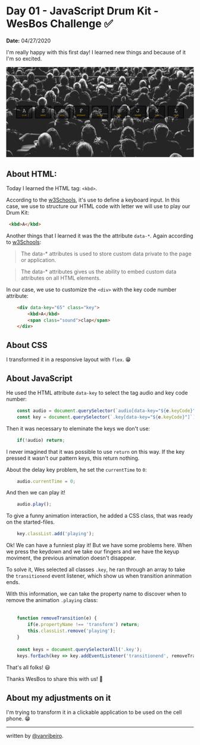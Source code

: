 # Day 01 - JavaScript Drum Kit - WesBos Challenge ✅

**Date:** 04/27/2020

I'm really happy with this first day! I learned new things and because of it I'm so excited.

![JavaScript Drum Kit](../../images/challenges/01-javascript-drum-kit.png)

## About HTML:

Today I learned the HTML tag: `<kbd>`.

According to the [w3Schools](https://www.w3schools.com/tags/tag_kbd.asp), it's use to define a keyboard input. In this case, we use to structure our HTML code with letter we will use to play our Drum Kit:

```html
 <kbd>A</kbd>
```

Another things that I learned it was the the attribute `data-*`. Again according to [w3Schools](https://www.w3schools.com/tags/att_global_data.asp):

> The data-* attributes is used to store custom data private to the page or application.

> The data-* attributes gives us the ability to embed custom data attributes on all HTML elements.

In our case, we use to customize the `<div>` with the key code number attribute:

```html
    <div data-key="65" class="key">
        <kbd>A</kbd>
        <span class="sound">clap</span>
    </div>
```

## About CSS

I transformed it in a responsive layout with `flex`. 😁

## About JavaScript

He used the HTML attribute `data-key` to select the tag audio and key code number:

```javascript
    const audio = document.querySelector(`audio[data-key="${e.keyCode}"]`);
    const key = document.querySelector(`.key[data-key="${e.keyCode}"]`);
```

Then it was necessary to eleminate the keys we don't use:

```javascript
    if(!audio) return;
```

I never imagined that it was possible to use `return` on this way. If the key pressed it wasn't our pattern keys, this return nothing.

About the delay key problem, he set the `currentTime` to `0`:

```javascript
    audio.currentTime = 0;
```

And then we can play it!

```javascript
    audio.play();
```

To give a funny animation interaction, he added a CSS class, that was ready on the started-files.

```javascript
    key.classList.add('playing');
```

Ok! We can have a funniest play it! But we have some problems here. When we press the keydown and we take our fingers and we have the keyup moviment, the previous animation doesn't disappear. 

To solve it, Wes selected all classes `.key`, he ran through an array to take the `transitionend` event listener, which show us when transition aninmation ends.

With this information, we can take the property name to discover when to remove the animation `.playing` class:

```javascript

    function removeTransition(e) {
        if(e.propertyName !== 'transform') return;
        this.classList.remove('playing');
    }

    const keys = document.querySelectorAll('.key');
    keys.forEach(key => key.addEventListener('transitionend', removeTransition));
```

That's all folks! 😃

Thanks WesBos to share this with us! 💖

## About my adjustments on it

I'm trying to transform it in a clickable application to be used on the cell phone. 😁

---

written by [@vanribeiro](https://github.com/vanribeiro).